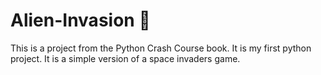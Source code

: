 # Alien-Invasion 👾

This is a project from the Python Crash Course book. It is my first python project. It is a simple version of a space invaders game.
